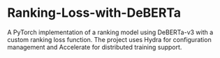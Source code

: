 # Ranking-Loss-with-DeBERTa
A PyTorch implementation of a ranking model using DeBERTa-v3 with a custom ranking loss function. The project uses Hydra for configuration management and Accelerate for distributed training support.
